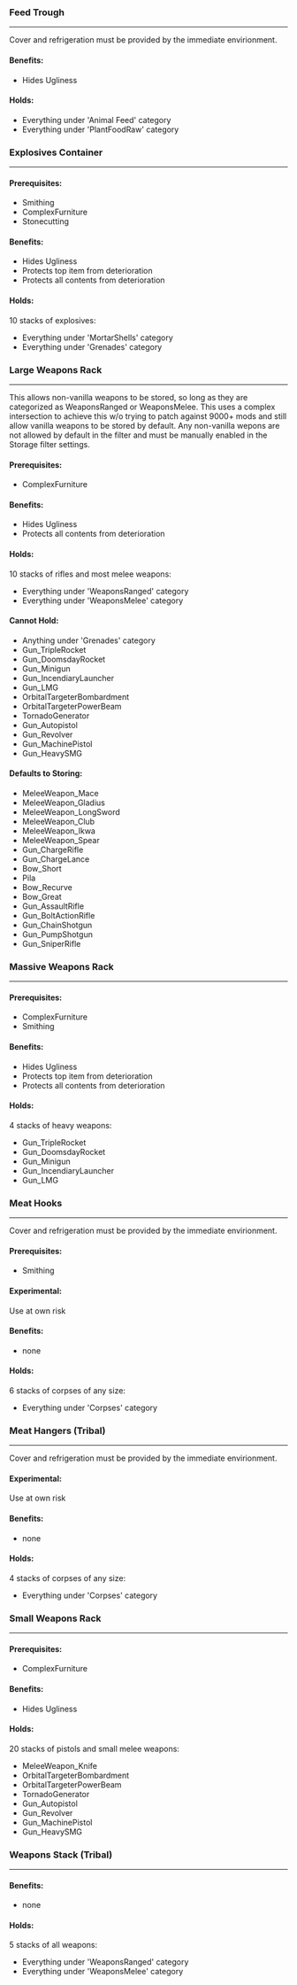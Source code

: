 ### Feed Trough ###
------

Cover and refrigeration must be provided by the immediate envirionment.

#### Benefits: ####

   * Hides Ugliness

#### Holds: ####

   * Everything under 'Animal Feed' category
   * Everything under 'PlantFoodRaw' category

### Explosives Container ###
------
#### Prerequisites: ####

   * Smithing
   * ComplexFurniture
   * Stonecutting

#### Benefits: ####

   * Hides Ugliness
   * Protects top item from deterioration
   * Protects all contents from deterioration

#### Holds: ####

10 stacks of explosives:

   * Everything under 'MortarShells' category
   * Everything under 'Grenades' category

### Large Weapons Rack ###
------

This allows non-vanilla weapons to be stored, so long as they are categorized as WeaponsRanged or WeaponsMelee.  This uses a complex intersection to achieve this w/o trying to patch against 9000+ mods and still allow vanilla weapons to be stored by default.  Any non-vanilla wepons are not allowed by default in the filter and must be manually enabled in the Storage filter settings.

#### Prerequisites: ####

   * ComplexFurniture

#### Benefits: ####

   * Hides Ugliness
   * Protects all contents from deterioration

#### Holds: ####

10 stacks of rifles and most melee weapons:

   * Everything under 'WeaponsRanged' category
   * Everything under 'WeaponsMelee' category

#### Cannot Hold: ####

   * Anything under 'Grenades' category
   * Gun_TripleRocket
   * Gun_DoomsdayRocket
   * Gun_Minigun
   * Gun_IncendiaryLauncher
   * Gun_LMG
   * OrbitalTargeterBombardment
   * OrbitalTargeterPowerBeam
   * TornadoGenerator
   * Gun_Autopistol
   * Gun_Revolver
   * Gun_MachinePistol
   * Gun_HeavySMG

#### Defaults to Storing: ####

   * MeleeWeapon_Mace
   * MeleeWeapon_Gladius
   * MeleeWeapon_LongSword
   * MeleeWeapon_Club
   * MeleeWeapon_Ikwa
   * MeleeWeapon_Spear
   * Gun_ChargeRifle
   * Gun_ChargeLance
   * Bow_Short
   * Pila
   * Bow_Recurve
   * Bow_Great
   * Gun_AssaultRifle
   * Gun_BoltActionRifle
   * Gun_ChainShotgun
   * Gun_PumpShotgun
   * Gun_SniperRifle

### Massive Weapons Rack ###
------
#### Prerequisites: ####

   * ComplexFurniture
   * Smithing

#### Benefits: ####

   * Hides Ugliness
   * Protects top item from deterioration
   * Protects all contents from deterioration

#### Holds: ####

4 stacks of heavy weapons:

   * Gun_TripleRocket
   * Gun_DoomsdayRocket
   * Gun_Minigun
   * Gun_IncendiaryLauncher
   * Gun_LMG

### Meat Hooks ###
------

Cover and refrigeration must be provided by the immediate envirionment.

#### Prerequisites: ####

   * Smithing

#### Experimental: ####

Use at own risk

#### Benefits: ####

   * none

#### Holds: ####

6 stacks of corpses of any size:

   * Everything under 'Corpses' category

### Meat Hangers (Tribal) ###
------

Cover and refrigeration must be provided by the immediate envirionment.

#### Experimental: ####

Use at own risk

#### Benefits: ####

   * none

#### Holds: ####

4 stacks of corpses of any size:

   * Everything under 'Corpses' category

### Small Weapons Rack ###
------
#### Prerequisites: ####

   * ComplexFurniture

#### Benefits: ####

   * Hides Ugliness

#### Holds: ####

20 stacks of pistols and small melee weapons:

   * MeleeWeapon_Knife
   * OrbitalTargeterBombardment
   * OrbitalTargeterPowerBeam
   * TornadoGenerator
   * Gun_Autopistol
   * Gun_Revolver
   * Gun_MachinePistol
   * Gun_HeavySMG

### Weapons Stack (Tribal) ###
------
#### Benefits: ####

   * none

#### Holds: ####

5 stacks of all weapons:

   * Everything under 'WeaponsRanged' category
   * Everything under 'WeaponsMelee' category